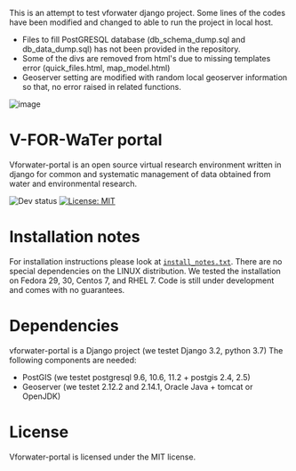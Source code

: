 This is an attempt to test vforwater django project. Some lines of the codes have been modified and changed to able to run the project in local host. 

- Files to fill PostGRESQL database (db_schema_dump.sql and  db_data_dump.sql) has not been provided in the repository. 
- Some of the divs are removed from html's due to missing templates error (quick_files.html, map_model.html)
- Geoserver setting are modified with random local geoserver information so that, no error raised in related functions. 


![image](https://user-images.githubusercontent.com/15700676/173160127-29e6f8d6-f4ea-41de-be96-17d38f10a7cc.png)



# V-FOR-WaTer portal

Vforwater-portal is an open source virtual research environment written in django for common and systematic management of data obtained from water and environmental research.

![Dev status](https://img.shields.io/badge/development%20status-2%20--%20Pre--alpha-orange)
 [![License: MIT](https://img.shields.io/badge/License-MIT-green.svg)](https://opensource.org/licenses/MIT)



# Installation notes

For installation instructions please look at [`install_notes.txt`](install_notes.txt).
There are no special dependencies on the LINUX distribution. We tested the installation on Fedora 29, 30, Centos 7, and RHEL 7.
Code is still under development and comes with no guarantees.

# Dependencies

vforwater-portal is a Django project (we testet Django 3.2, python 3.7)
The following components are needed:
* PostGIS (we testet postgresql 9.6, 10.6, 11.2 + postgis 2.4, 2.5)
* Geoserver (we testet 2.12.2 and 2.14.1, Oracle Java + tomcat or OpenJDK)

# License

Vforwater-portal is licensed under the MIT license.
